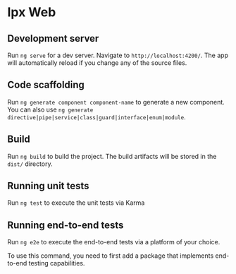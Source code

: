 # Ipx Web 
## Development server

Run `ng serve` for a dev server. Navigate to `http://localhost:4200/`. The app will automatically reload if you change any of the source files.

## Code scaffolding

Run `ng generate component component-name` to generate a new component. You can also use `ng generate directive|pipe|service|class|guard|interface|enum|module`.

## Build

Run `ng build` to build the project. The build artifacts will be stored in the `dist/` directory.

## Running unit tests

Run `ng test` to execute the unit tests via Karma

## Running end-to-end tests

Run `ng e2e` to execute the end-to-end tests via a platform of your choice. 

To use this command, you need to first add a package that implements end-to-end testing capabilities.
